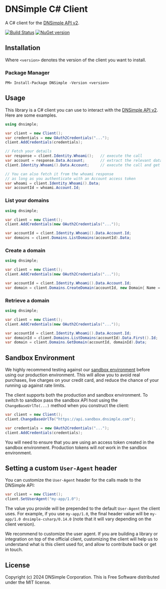 # DNSimple C# Client

A C# client for the [DNSimple API v2](https://developer.dnsimple.com/v2/).

[![Build Status](https://github.com/dnsimple/dnsimple-csharp/actions/workflows/ci.yml/badge.svg)](https://github.com/dnsimple/dnsimple-csharp/actions/workflows/ci.yml)
[![NuGet version](https://badge.fury.io/nu/dnsimple.svg)](https://badge.fury.io/nu/dnsimple)

## Installation

Where `<version>` denotes the version of the client you want to install.

### Package Manager

```shell
PM> Install-Package DNSimple -Version <version>
```

## Usage

This library is a C# client you can use to interact with the [DNSimple API v2](https://developer.dnsimple.com/v2/). Here are some examples.

```c#
using dnsimple;

var client = new Client();
var credentials = new OAuth2Credentials("...");
client.AddCredentials(credentials);

// Fetch your details
var response = client.Identity.Whoami();   // execute the call
var account = response.Data.Account;       // extract the relevant data from the response or
client.Identity.Whoami().Data.Account;     // execute the call and get the data in one line

// You can also fetch it from the whoami response
// as long as you authenticate with an Account access token
var whoami = client.Identity.Whoami().Data;
var accountId = whoami.Account.Id;
```

### List your domains

```c#
using dnsimple;

var client = new Client();
client.AddCredentials(new OAuth2Credentials("..."));

var accountId = client.Identity.Whoami().Data.Account.Id;
var domains = client.Domains.ListDomains(accountId).Data;
```

### Create a domain

```c#
using dnsimple;

var client = new Client();
client.AddCredentials(new OAuth2Credentials("..."));

var accountId = client.Identity.Whoami().Data.Account.Id;
var domain = client.Domains.CreateDomain(accountId, new Domain{ Name = "example.com" }).Data;
```

### Retrieve a domain

```c#
using dnsimple;

var client = new Client();
client.AddCredentials(new OAuth2Credentials("..."));

var accountId = client.Identity.Whoami().Data.Account.Id;
var domainId = client.Domains.ListDomains(accountId).Data.First().Id;
var domain = client.Domains.GetDomain(accountId, domainId).Data;
```

## Sandbox Environment

We highly recommend testing against our [sandbox environment](https://developer.dnsimple.com/sandbox/) before using our production environment.
This will allow you to avoid real purchases, live charges on your credit card, and reduce the chance of your running up against rate limits.

The client supports both the production and sandbox environment.
To switch to sandbox pass the sandbox API host using the `ChangeBaseUrlTo(...)` method when you construct the client:

```c#
var client = new Client();
client.ChangeBaseUrlTo("https://api.sandbox.dnsimple.com");

var credentials = new OAuth2Credentials("...");
client.AddCredentials(credentials);
```

You will need to ensure that you are using an access token created in the sandbox environment. Production tokens will *not* work in the sandbox environment.

## Setting a custom `User-Agent` header

You can customize the `User-Agent` header for the calls made to the DNSimple API:

```c#
var client = new Client();
client.SetUserAgent("my-app/1.0");
```

The value you provide will be prepended to the default `User-Agent` the client uses. For example, if you use `my-app/1.0`, the final header value will be `my-app/1.0 dnsimple-csharp/0.14.0` (note that it will vary depending on the client version).

We recommend to customize the user agent. If you are building a library or integration on top of the official client, customizing the client will help us to understand what is this client used for, and allow to contribute back or get in touch.

## License

Copyright (c) 2024 DNSimple Corporation. This is Free Software distributed under the MIT license.

